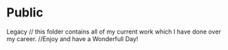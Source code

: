 # Public
Legacy
// this folder contains all of my current work which I have done over  my career. 
//Enjoy and have a Wonderfull Day!
